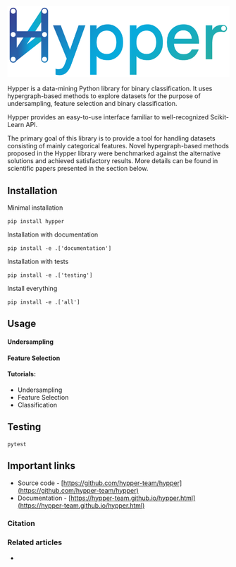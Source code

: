 ![](logo/logo1.png)

Hypper is a data-mining Python library for binary classification. It uses hypergraph-based methods to explore datasets for the purpose of undersampling, feature selection and binary classification.

Hypper provides an easy-to-use interface familiar to well-recognized Scikit-Learn API. 

The primary goal of this library is to provide a tool for handling datasets consisting of mainly categorical features. Novel hypergraph-based methods proposed in the Hypper library were benchmarked against the alternative solutions and achieved satisfactory results. More details can be found in scientific papers presented in the section below.

## Installation
Minimal installation
```
pip install hypper
```
Installation with documentation
```
pip install -e .['documentation']
```
Installation with tests
```
pip install -e .['testing']
```
Install everything
```
pip install -e .['all']
```
## Usage
#### Undersampling
#### Feature Selection

#### Tutorials:
* Undersampling
* Feature Selection
* Classification
## Testing
```
pytest
```
## Important links
* Source code - [https://github.com/hypper-team/hypper](https://github.com/hypper-team/hypper)
* Documentation - [https://hypper-team.github.io/hypper.html](https://hypper-team.github.io/hypper.html)

### Citation

### Related articles
* 